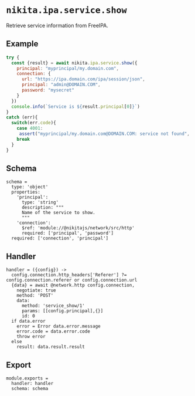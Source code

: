 
# `nikita.ipa.service.show`

Retrieve service information from FreeIPA.

## Example

```js
try {
  const {result} = await nikita.ipa.service.show({
    principal: "myprincipal/my.domain.com",
    connection: {
      url: "https://ipa.domain.com/ipa/session/json",
      principal: "admin@DOMAIN.COM",
      password: "mysecret"
    }
  })
  console.info(`Service is ${result.principal[0]}`)
}
catch (err){
  switch(err.code){
    case 4001:
     assert("myprincipal/my.domain.com@DOMAIN.COM: service not found", err.message)
    break
  }
}  
```

## Schema

    schema =
      type: 'object'
      properties:
        'principal':
          type: 'string'
          description: """
          Name of the service to show.
          """
        'connection':
          $ref: 'module://@nikitajs/network/src/http'
          required: ['principal', 'password']
      required: ['connection', 'principal']

## Handler

    handler = ({config}) ->
      config.connection.http_headers['Referer'] ?= config.connection.referer or config.connection.url
      {data} = await @network.http config.connection,
        negotiate: true
        method: 'POST'
        data:
          method: 'service_show/1'
          params: [[config.principal],{}]
          id: 0
      if data.error
        error = Error data.error.message
        error.code = data.error.code
        throw error
      else
        result: data.result.result

## Export

    module.exports =
      handler: handler
      schema: schema
